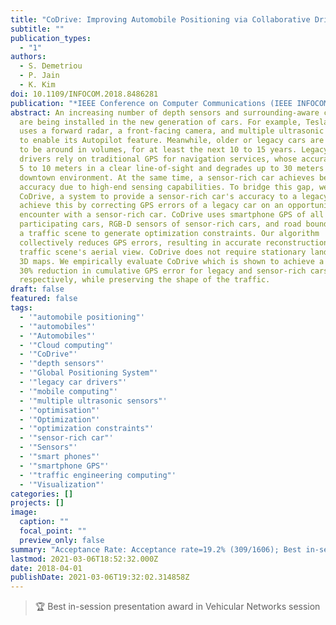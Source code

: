 ```yaml
---
title: "CoDrive: Improving Automobile Positioning via Collaborative Driving"
subtitle: ""
publication_types:
  - "1"
authors:
  - S. Demetriou
  - P. Jain
  - K. Kim
doi: 10.1109/INFOCOM.2018.8486281
publication: "*IEEE Conference on Computer Communications (IEEE INFOCOM '18)*"
abstract: An increasing number of depth sensors and surrounding-aware cameras
  are being installed in the new generation of cars. For example, Tesla Motors
  uses a forward radar, a front-facing camera, and multiple ultrasonic sensors
  to enable its Autopilot feature. Meanwhile, older or legacy cars are expected
  to be around in volumes, for at least the next 10 to 15 years. Legacy car
  drivers rely on traditional GPS for navigation services, whose accuracy varies
  5 to 10 meters in a clear line-of-sight and degrades up to 30 meters in a
  downtown environment. At the same time, a sensor-rich car achieves better
  accuracy due to high-end sensing capabilities. To bridge this gap, we propose
  CoDrive, a system to provide a sensor-rich car's accuracy to a legacy car. We
  achieve this by correcting GPS errors of a legacy car on an opportunistic
  encounter with a sensor-rich car. CoDrive uses smartphone GPS of all
  participating cars, RGB-D sensors of sensor-rich cars, and road boundaries of
  a traffic scene to generate optimization constraints. Our algorithm
  collectively reduces GPS errors, resulting in accurate reconstruction of a
  traffic scene's aerial view. CoDrive does not require stationary landmarks or
  3D maps. We empirically evaluate CoDrive which is shown to achieve a 90% and a
  30% reduction in cumulative GPS error for legacy and sensor-rich cars
  respectively, while preserving the shape of the traffic.
draft: false
featured: false
tags:
  - '"automobile positioning"'
  - '"automobiles"'
  - '"Automobiles"'
  - '"Cloud computing"'
  - '"CoDrive"'
  - '"depth sensors"'
  - '"Global Positioning System"'
  - '"legacy car drivers"'
  - '"mobile computing"'
  - '"multiple ultrasonic sensors"'
  - '"optimisation"'
  - '"Optimization"'
  - '"optimization constraints"'
  - '"sensor-rich car"'
  - '"Sensors"'
  - '"smart phones"'
  - '"smartphone GPS"'
  - '"traffic engineering computing"'
  - '"Visualization"'
categories: []
projects: []
image:
  caption: ""
  focal_point: ""
  preview_only: false
summary: "Acceptance Rate: Acceptance rate=19.2% (309/1606); Best in-session presentation award in Vehicular Networks session."
lastmod: 2021-03-06T18:52:32.000Z
date: 2018-04-01
publishDate: 2021-03-06T19:32:02.314858Z
---
```

> :trophy: Best in-session presentation award in Vehicular Networks session
